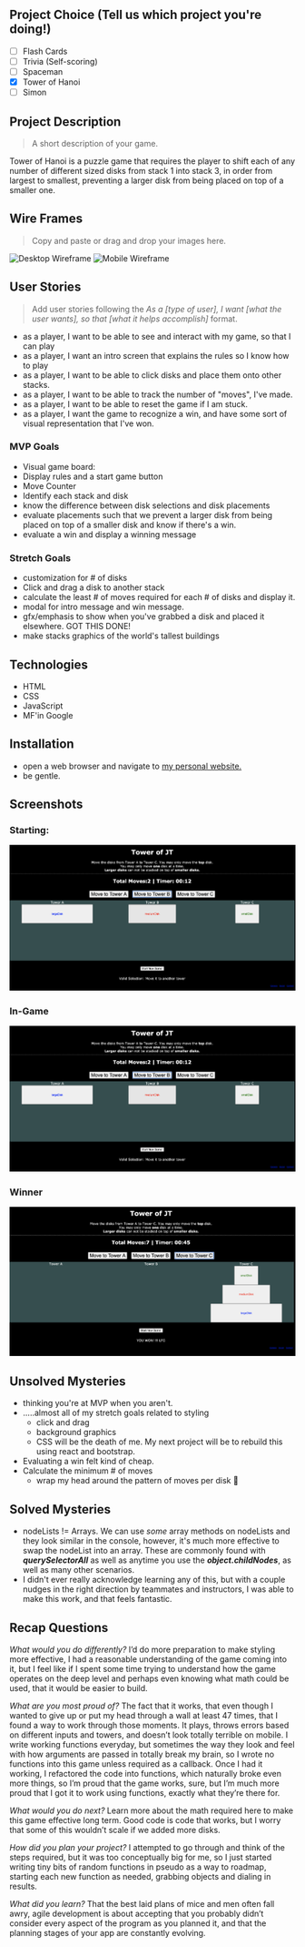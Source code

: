 ## Project Choice (Tell us which project you're doing!)

- [ ] Flash Cards
- [ ] Trivia (Self-scoring)
- [ ] Spaceman
- [x] Tower of Hanoi
- [ ] Simon

## Project Description

> A short description of your game.

Tower of Hanoi is a puzzle game that requires the player to shift each of any number of different sized disks from stack 1 into stack 3, in order from largest to smallest, preventing a larger disk from being placed on top of a smaller one.

## Wire Frames

> Copy and paste or drag and drop your images here.

![Desktop Wireframe](https://media.git.generalassemb.ly/user/30880/files/f6015380-0939-11eb-9080-825cdd963f2f)
![Mobile Wireframe](https://media.git.generalassemb.ly/user/30880/files/f699ea00-0939-11eb-93a2-d388acdd540f)

## User Stories

> Add user stories following the _As a [type of user], I want [what the user wants], so that [what it helps accomplish]_ format.

- as a player, I want to be able to see and interact with my game, so that I can play
- as a player, I want an intro screen that explains the rules so I know how to play
- as a player, I want to be able to click disks and place them onto other stacks.
- as a player, I want to be able to track the number of "moves", I've made.
- as a player, I want to be able to reset the game if I am stuck.
- as a player, I want the game to recognize a win, and have some sort of visual representation that I've won.

### MVP Goals

- Visual game board:
- Display rules and a start game button
- Move Counter
- Identify each stack and disk
- know the difference between disk selections and disk placements
- evaluate placements such that we prevent a larger disk from being placed on top of a smaller disk and know if there's a win.
- evaluate a win and display a winning message

### Stretch Goals

- customization for # of disks
- Click and drag a disk to another stack
- calculate the least # of moves required for each # of disks and display it.
- modal for intro message and win message.
- gfx/emphasis to show when you've grabbed a disk and placed it elsewhere. GOT THIS DONE!
- make stacks graphics of the world's tallest buildings

## Technologies

- HTML
- CSS
- JavaScript
- MF'in Google

## Installation

- open a web browser and navigate to [my personal website.](http://www.jamesetomassoni.com)
- be gentle.

## Screenshots

### Starting:

![starting-ss](images/In-Game.png)

### In-Game

![in-game-ss](images/In-Game.png)

### Winner

![winner-ss](images/Winner.png)

## Unsolved Mysteries

- thinking you're at MVP when you aren't.
- .....almost all of my stretch goals related to styling
  - click and drag
  - background graphics
  - CSS will be the death of me. My next project will be to rebuild this using react and bootstrap.
- Evaluating a win felt kind of cheap.
- Calculate the minimum # of moves
  - wrap my head around the pattern of moves per disk :facepalm:

## Solved Mysteries

- nodeLists != Arrays. We can use _some_ array methods on nodeLists and they look similar in the console, however, it's much more effective to swap the nodeList into an array. These are commonly found with **_querySelectorAll_** as well as anytime you use the **_object.childNodes_**, as well as many other scenarios.
- I didn't ever really acknowledge learning any of this, but with a couple nudges in the right direction by teammates and instructors, I was able to make this work, and that feels fantastic.

## Recap Questions
*What would you do differently?*
I’d do more preparation to make styling more effective, I had a reasonable understanding of the game coming into it, but I feel like if I spent some time trying to understand how the game operates on the deep level and perhaps even knowing what math could be used, that it would be easier to build.

*What are you most proud of?*
The fact that it works, that even though I wanted to give up or put my head through a wall at least 47 times, that I found a way to work through those moments.  It plays, throws errors based on different inputs and towers, and doesn’t look totally terrible on mobile.  I write working functions everyday, but sometimes the way they look and feel with how arguments are passed in totally break my brain, so I wrote no functions into this game unless required as a callback.  Once I had it working, I refactored the code into functions, which naturally broke even more things, so I’m proud that the game works, sure, but I’m much more proud that I got it to work using functions, exactly what they’re there for.

*What would you do next?*
Learn more about the math required here to make this game effective long term.  Good code is code that works, but I worry that some of this wouldn’t scale if we added more disks.

*How did you plan your project?*
I attempted to go through and think of the steps required, but it was too conceptually big for me, so I just started writing tiny bits of random functions in pseudo as a way to roadmap, starting each new function as needed, grabbing objects and dialing in results.

*What did you learn?*
That the best laid plans of mice and men often fall awry, agile development is about accepting that you probably didn’t consider every aspect of the program as you planned it, and that the planning stages of your app are constantly evolving.
